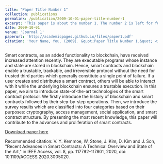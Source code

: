 ```yaml
---
title: "Paper Title Number 1"
collection: publications
permalink: /publication/2009-10-01-paper-title-number-1
excerpt: 'This paper is about the number 1. The number 2 is left for future work.'
date: 2009-10-01
venue: 'Journal 1'
paperurl: 'http://academicpages.github.io/files/paper1.pdf'
citation: 'Your Name, You. (2009). &quot;Paper Title Number 1.&quot; <i>Journal 1</i>. 1(1).'
---
```

Smart contracts, as an added functionality to blockchain, have received increased attention recently. They are executable programs whose instance and state are stored in blockchain. Hence, smart contracts and blockchain enable a trustable, trackable, and irreversible protocol without the need for trusted third parties which generally constitute a single point of failure. If a user creates and distributes a smart contract, others will be able to interact with it while the underlying blockchain ensures a trustable execution. In this paper, we aim to introduce state-of-the-art technologies of the smart contract protocol. We firstly introduce the history of blockchain and smart contracts followed by their step-by-step operations. Then, we introduce the survey results which are classified into four categories based on their purposes: cryptography, access management, social application, and smart contract structure. By presenting the most recent knowledge, this paper will contribute to the advances and proliferation of smart contracts.

[Download paper here](http://academicpages.github.io/files/paper1.pdf)

Recommended citation: V. Y. Kemmoe, W. Stone, J. Kim, D. Kim and J. Son, "Recent Advances in Smart Contracts: A Technical Overview and State of the Art," in IEEE Access, vol. 8, pp. 117782-117801, 2020, doi: 10.1109/ACCESS.2020.3005020.